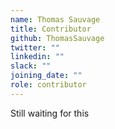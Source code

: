```yaml
---
name: Thomas Sauvage
title: Contributor
github: ThomasSauvage
twitter: ""
linkedin: ""
slack: ""
joining_date: ""
role: contributor
---
```


Still waiting for this
